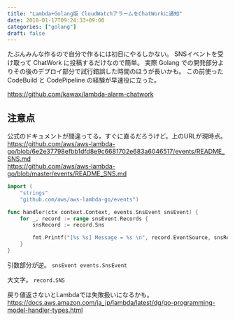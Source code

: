 ```yaml
---
title: "Lambda+Golang版 CloudWatchアラームをChatWorkに通知"
date: 2018-01-17T09:24:33+09:00
categories: ["golang"]
draft: false
---
```


たぶんみんな作るので自分で作るには初日にやるしかない。
SNSイベントを受け取って ChatWork に投稿するだけなので簡単。
実際 Golang での開発部分よりその後のデプロイ部分で試行錯誤した時間のほうが長いかも。
この前使った CodeBuild と CodePipeline の経験が早速役に立った。

https://github.com/kawax/lambda-alarm-chatwork

## 注意点
公式のドキュメントが間違ってる。すぐに直るだろうけど。上のURLが現時点。  
https://github.com/aws/aws-lambda-go/blob/6e2e37798efbb1dfd8e9c6681702e683a6046517/events/README_SNS.md  
https://github.com/aws/aws-lambda-go/blob/master/events/README_SNS.md

```go
import (
    "strings"
    "github.com/aws/aws-lambda-go/events")

func handler(ctx context.Context, events.SnsEvent snsEvent) {
    for _, record := range snsEvent.Records {
        snsRecord := record.Sns

        fmt.Printf("[%s %s] Message = %s \n", record.EventSource, snsRecord.Timestamp, snsRecord.Message) 
    }
}
```

引数部分が逆。
`snsEvent events.SnsEvent`

大文字。
`record.SNS`

戻り値返さないとLambdaでは失敗扱いになるかも。  
https://docs.aws.amazon.com/ja_jp/lambda/latest/dg/go-programming-model-handler-types.html

